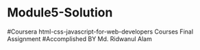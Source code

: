 # Module5-Solution 
#Coursera html-css-javascript-for-web-developers Courses Final Assignment 
#Accomplished BY Md. Ridwanul Alam
